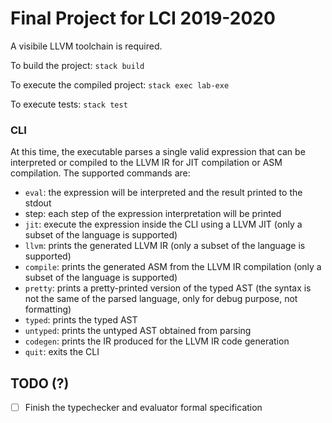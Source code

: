 # Final Project for LCI 2019-2020

A visibile LLVM toolchain is required.

To build the project: `stack build`
 
To execute the compiled project: `stack exec lab-exe`

To execute tests: `stack test`

### CLI
At this time, the executable parses a single valid expression that can be interpreted or compiled to the LLVM IR for JIT compilation or ASM compilation. The supported commands are:
- `eval`: the expression will be interpreted and the result printed to the stdout
- step: each step of the expression interpretation will be printed
- `jit`: execute the expression inside the CLI using a LLVM JIT (only a subset of the language is supported)
- `llvm`: prints the generated LLVM IR (only a subset of the language is supported)
- `compile`: prints the generated ASM from the LLVM IR compilation (only a subset of the language is supported)
- `pretty`: prints a pretty-printed version of the typed AST (the syntax is not the same of the parsed language, only for debug purpose, not formatting)
- `typed`: prints the typed AST
- `untyped`: prints the untyped AST obtained from parsing
- `codegen`: prints the IR produced for the LLVM IR code generation
- `quit`: exits the CLI

## TODO (?)
- [ ] Finish the typechecker and evaluator formal specification

